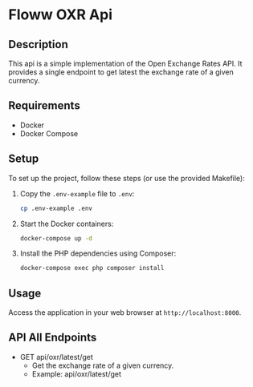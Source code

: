 # Floww OXR Api

## Description
This api is a simple implementation of the Open Exchange Rates API.
It provides a single endpoint to get latest the exchange rate of a given currency.

## Requirements
- Docker
- Docker Compose

## Setup
To set up the project, follow these steps (or use the provided Makefile):

1. Copy the `.env-example` file to `.env`:
    ```sh
    cp .env-example .env
    ```

2. Start the Docker containers:
    ```sh
    docker-compose up -d
    ```

3. Install the PHP dependencies using Composer:
    ```sh
    docker-compose exec php composer install
    ```



## Usage
Access the application in your web browser at `http://localhost:8000`.


## API All Endpoints
- GET api/oxr/latest/get
    - Get the exchange rate of a given currency.
    - Example: api/oxr/latest/get